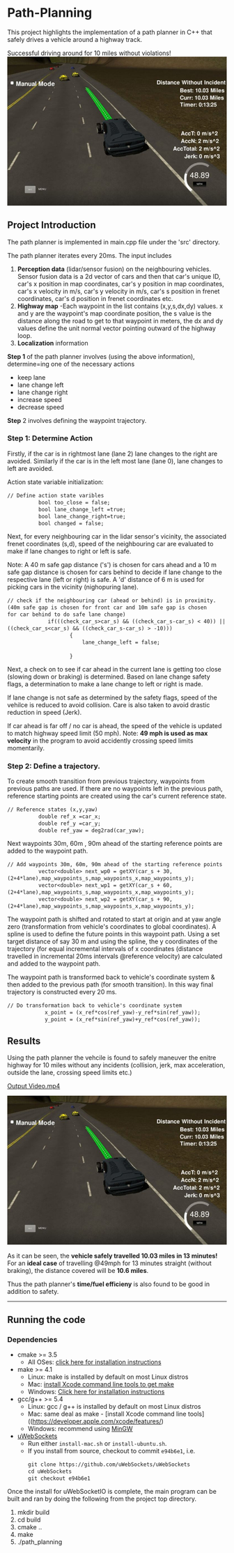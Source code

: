 # Path-Planning
This project highlights the implementation of a path planner in C++ that safely drives a vehicle around a highway track.

Successful driving around for 10 miles without violations!
![Image cropped to region of interest](https://github.com/ashsiv/Path-Planning-/blob/master/output%20images/10%20miles.JPG)

## Project Introduction
The path planner is implemented in main.cpp file under the 'src' directory.

The path planner iterates every 20ms. The input includes

1. **Perception data** (lidar/sensor fusion) on the neighbouring vehicles. Sensor fusion data is a 2d vector of cars and then that car's  unique ID, car's x position in map coordinates, car's y position in map coordinates, car's x velocity in m/s, car's y velocity in m/s, car's s position in frenet coordinates, car's d position in frenet coordinates etc. 
2. **Highway map** -Each waypoint in the list contains  (x,y,s,dx,dy) values. x and y are the waypoint's map coordinate position, the s value is the distance along the road to get to that waypoint in meters, the dx and dy values define the unit normal vector pointing outward of the highway loop.
3. **Localization** information

**Step 1** of the path planner involves (using the above information), determine=ing one of the necessary actions

 * keep lane
 * lane change left
 * lane change right
 * increase speed
 * decrease speed
 
**Step** 2 involves defining the waypoint trajectory.

### Step 1: Determine Action

Firstly, if the car is in rightmost lane (lane 2) lane changes to the right are avoided. Similarly if the car is in the left most lane (lane 0), lane changes to left are avoided.

Action state variable initialization:
```
// Define action state varibles
          bool too_close = false;
          bool lane_change_left =true;
          bool lane_change_right=true;
          bool changed = false;
```
Next, for every neighbouring car in the lidar sensor's vicinity, the associated frenet coordinates (s,d), speed of the neighbouring car are evaluated to make if lane changes to right or left is safe.

Note: A 40 m safe gap distance ('s') is chosen for cars ahead and a 10 m safe gap distance is chosen for cars behind to decide if lane change to the respective lane (left or right) is safe. A 'd' distance of 6 m is used for picking cars in the vicinity (nighopuring lane).

```
// check if the neighbouring car (ahead or behind) is in proximity. (40m safe gap is chosen for front car and 10m safe gap is chosen                for car behind to do safe lane change)
             if(((check_car_s>car_s) && ((check_car_s-car_s) < 40)) || ((check_car_s<car_s) && ((check_car_s-car_s) > -10)))
                	{
               			lane_change_left = false;
               			
	            	}

```
Next, a check on to see if car ahead in the current lane is getting too close (slowing down or braking) is determined. Based on lane change safety flags, a determination to make a lane change to left or right is made.

If lane change is not safe as determined by the safety flags, speed of the vehilce is reduced to avoid collision. Care is also taken to avoid drastic reduction in speed (Jerk).

If car ahead is far off / no car is ahead, the speed of the vehicle is updated to match highway speed limit (50 mph). Note: **49 mph is used as max velocity** in the program to avoid accidently crossing speed limits momentarily.

### Step 2: Define a trajectory.

To create smooth transition from previous trajectory, waypoints from previous paths are used. If there are no waypoints left in the previous path, reference starting points are created using the car's current reference state. 

```
// Reference states (x,y,yaw)
          double ref_x =car_x;
          double ref_y =car_y;
          double ref_yaw = deg2rad(car_yaw);
```
Next waypoints 30m, 60m , 90m ahead of the starting reference points are added to the waypoint path.

```
// Add waypoints 30m, 60m, 90m ahead of the starting reference points
          vector<double> next_wp0 = getXY(car_s + 30, (2+4*lane),map_waypoints_s,map_waypoints_x,map_waypoints_y);
          vector<double> next_wp1 = getXY(car_s + 60, (2+4*lane),map_waypoints_s,map_waypoints_x,map_waypoints_y);
          vector<double> next_wp2 = getXY(car_s + 90, (2+4*lane),map_waypoints_s,map_waypoints_x,map_waypoints_y); 
```

The waypoint path is shifted and rotated to start at origin and at yaw angle zero (transformation from vehicle's coordinates to global coordinates).
A spline is used to define the future points in this waypoint path. Using a set target distance of say 30 m and using the spline, the y coordinates of the trajectory (for equal incremental intervals of x coordinates (distance travelled in incremental 20ms intervals @reference velocity) are calculated and added to the waypoint path.

The waypoint path is transformed back to vehicle's coordinate system & then added to the previous path (for smooth transition). In this way final trajectory is constructed every 20 ms.

```
// Do transformation back to vehicle's coordinate system
            x_point = (x_ref*cos(ref_yaw)-y_ref*sin(ref_yaw));
            y_point = (x_ref*sin(ref_yaw)+y_ref*cos(ref_yaw));
```

## Results

Using the path planner the vehcile is found to safely maneuver the enitre highway for 10 miles without any incidents (collision, jerk, max acceleration, outside the lane, crossing speed limits etc.)

[Output Video.mp4](https://youtu.be/F5pEBSL9GWM)

![Image cropped to region of interest](https://github.com/ashsiv/Path-Planning-/blob/master/output%20images/10%20miles.JPG)

As it can be seen, the **vehicle safely travelled 10.03 miles in 13 minutes!** For an **ideal case** of travelling @49mph for 13 minutes straight (without braking), the distance covered will be **10.6 miles**. 

Thus the path planner's **time/fuel efficieny** is also found to be good in addition to safety.

---

## Running the code

### Dependencies

* cmake >= 3.5
  * All OSes: [click here for installation instructions](https://cmake.org/install/)
* make >= 4.1
  * Linux: make is installed by default on most Linux distros
  * Mac: [install Xcode command line tools to get make](https://developer.apple.com/xcode/features/)
  * Windows: [Click here for installation instructions](http://gnuwin32.sourceforge.net/packages/make.htm)
* gcc/g++ >= 5.4
  * Linux: gcc / g++ is installed by default on most Linux distros
  * Mac: same deal as make - [install Xcode command line tools]((https://developer.apple.com/xcode/features/)
  * Windows: recommend using [MinGW](http://www.mingw.org/)
* [uWebSockets](https://github.com/uWebSockets/uWebSockets)
  * Run either `install-mac.sh` or `install-ubuntu.sh`.
  * If you install from source, checkout to commit `e94b6e1`, i.e.
    ```
    git clone https://github.com/uWebSockets/uWebSockets 
    cd uWebSockets
    git checkout e94b6e1
    ```

Once the install for uWebSocketIO is complete, the main program can be built and ran by doing the following from the project top directory.

1. mkdir build
2. cd build
3. cmake ..
4. make
5. ./path_planning
